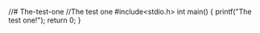 //# The-test-one
//The test one
#include<stdio.h>
int main()
{
  printf("The test one!");
  return 0;
}
